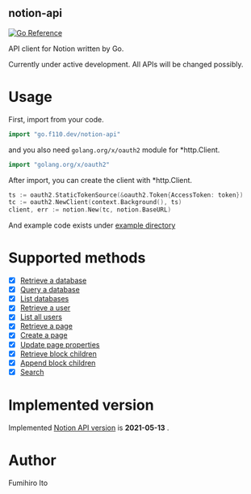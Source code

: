 notion-api
---

[![Go Reference](https://pkg.go.dev/badge/go.f110.dev/notion-api.svg)](https://pkg.go.dev/go.f110.dev/notion-api)

API client for Notion written by Go.

Currently under active development. All APIs will be changed possibly.

# Usage

First, import from your code.

```go
import "go.f110.dev/notion-api"
```

and you also need `golang.org/x/oauth2` module for *http.Client.

```go
import "golang.org/x/oauth2"
```

After import, you can create the client with *http.Client.

```go
ts := oauth2.StaticTokenSource(&oauth2.Token{AccessToken: token})
tc := oauth2.NewClient(context.Background(), ts)
client, err := notion.New(tc, notion.BaseURL)
```

And example code exists under [example directory](./example)

# Supported methods

* [x] [Retrieve a database](https://developers.notion.com/reference/get-database)
* [x] [Query a database](https://developers.notion.com/reference/post-database-query)
* [x] [List databases](https://developers.notion.com/reference/get-databases)
* [x] [Retrieve a user](https://developers.notion.com/reference/get-user)
* [x] [List all users](https://developers.notion.com/reference/get-users)
* [x] [Retrieve a page](https://developers.notion.com/reference/get-page)
* [x] [Create a page](https://developers.notion.com/reference/post-page)
* [x] [Update page properties](https://developers.notion.com/reference/patch-page)
* [x] [Retrieve block children](https://developers.notion.com/reference/get-block-children)
* [x] [Append block children](https://developers.notion.com/reference/patch-block-children)
* [x] [Search](https://developers.notion.com/reference/post-search)

# Implemented version

Implemented [Notion API version](https://developers.notion.com/reference/versioning) is **2021-05-13** .

# Author

Fumihiro Ito